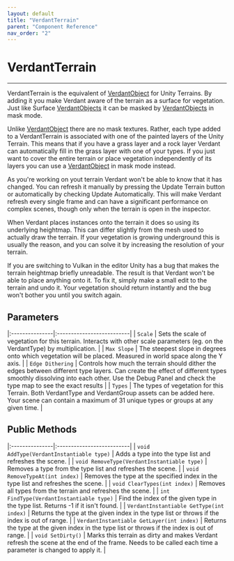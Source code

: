 ```yaml
---
layout: default
title: "VerdantTerrain"
parent: "Component Reference"
nav_order: "2"
---
```


# VerdantTerrain

*******

VerdantTerrain is the equivalent of [VerdantObject](VerdantObject.html) for Unity Terrains. By adding it you make Verdant aware of the terrain as a surface for vegetation. Just like Surface [VerdantObjects](VerdantObject.html) it can be masked by [VerdantObjects](VerdantObject.html) in mask mode.

Unlike [VerdantObject](VerdantObject.html) there are no mask textures. Rather, each type added to a VerdantTerrain is associated with one of the painted layers of the Unity Terrain. This means that if you have a grass layer and a rock layer Verdant can automatically fill in the grass layer with one of your types. If you just want to cover the entire terrain or place vegetation independently of its layers you can use a [VerdantObject](VerdantObject.html) in mask mode instead.

As you're working on yout terrain Verdant won't be able to know that it has changed. You can refresh it manually by pressing the Update Terrain button or automatically by checking Update Automatically. This will make Verdant refresh every single frame and can have a significant performance on complex scenes, though only when the terrain is open in the inspector.

When Verdant places instances onto the terrain it does so using its underlying heightmap. This can differ slightly from the mesh used to actually draw the terrain. If your vegetation is growing underground this is usually the reason, and you can solve it by increasing the resolution of your terrain.

If you are switching to Vulkan in the editor Unity has a bug that makes the terrain heightmap briefly unreadable. The result is that Verdant won't be able to place anything onto it. To fix it, simply make a small edit to the terrain and undo it. Your vegetation should return instantly and the bug won't bother you until you switch again.

## Parameters

|:---------------|:--------------------------|
| `Scale` | Sets the scale of vegetation for this terrain. Interacts with other scale parameters (eg. on the VerdantType) by multiplication. |
| `Max Slope` | The steepest slope in degrees onto which vegetation will be placed. Measured in world space along the Y axis. |
| `Edge Dithering` | Controls how much the terrain should dither the edges between different type layers. Can create the effect of different types smoothly dissolving into each other. Use the Debug Panel and check the type map to see the exact results |
| `Types` | The types of vegetation for this Terrain. Both VerdantType and VerdantGroup assets can be added here. Your scene can contain a maximum of 31 unique types or groups at any given time. |

## Public Methods

|:---------------|:--------------------------|
| `void AddType(VerdantInstantiable type)` | Adds a type into the type list and refreshes the scene. |
| `void RemoveType(VerdantInstantiable type)` | Removes a type from the type list and refreshes the scene. |
| `void RemoveTypeAt(int index)` | Removes the type at the specified index in the type list and refreshes the scene. |
| `void ClearTypes(int index)` | Removes all types from the terrain and refreshes the scene. |
| `int FindType(VerdantInstantiable type)` | Find the index of the given type in the type list. Returns -1 if it isn't found. |
| `VerdantInstantiable GetType(int index)` | Returns the type at the given index in the type list or throws if the index is out of range. |
| `VerdantInstantiable GetLayer(int index)` | Returns the type at the given index in the type list or throws if the index is out of range. |
| `void SetDirty()` | Marks this terrain as dirty and makes Verdant refresh the scene at the end of the frame. Needs to be called each time a parameter is changed to apply it. |


